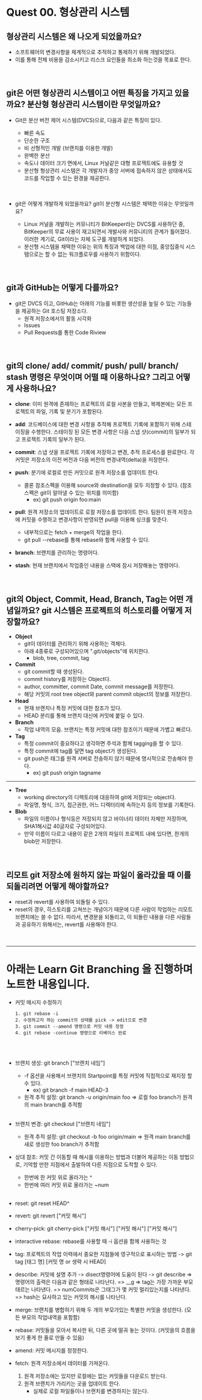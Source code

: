 # Quest 00. 형상관리 시스템
## 형상관리 시스템은 왜 나오게 되었을까요?
- 소프트웨어의 변경사항을 체계적으로 추적하고 통제하기 위해 개발되었다.
- 이를 통해 전체 비용을 감소시키고 리스크 요인들을 최소화 하는것을 목표로 한다.
<br><br><br>

## git은 어떤 형상관리 시스템이고 어떤 특징을 가지고 있을까요? 분산형 형상관리 시스템이란 무엇일까요?
- Git은 분산 버전 제어 시스템(DVCS)으로, 다음과 같은 특징이 있다.
     - 빠른 속도
     - 단순한 구조
     - 비 선형적인 개발 (브랜치를 이용한 개발)
     - 완벽한 분산
     - 속도나 데이터 크기 면에서, Linux 커널같은 대형 프로젝트에도 유용할 것
     - 분산형 형상관리 시스템은 각 개발자가 중앙 서버에 접속하지 않은 상태에서도 코드를 작업할 수 있는 환경을 제공한다.
<br><br><br>

- git은 어떻게 개발하게 되었을까요? git이 분산형 시스템은 채택한 이유는 무엇일까요?
    - Linux 커널을 개발하는 커뮤니티가 BitKeeper라는 DVCS를 사용하던 중, BitKeeper의 무료 사용이 재고되면서 개발사와 커뮤니티의 관계가 틀어졌다. 이러한 계기로, Git이라는 자체 도구를 개발하게 되었다.
    - 분산형 시스템을 채택한 이유는 위의 특징과 백업에 대한 이점, 중앙집중식 시스템으로는 할 수 없는 워크플로우를 사용하기 위함이다.
<br><br><br>

## git과 GitHub는 어떻게 다를까요?
- git은 DVCS 이고, GitHub는 아래의 기능를 비롯한 생산성을 높일 수 있는 기능들을 제공하는 Git 호스팅 저장소다.
    - 원격 저장소에서의 활동 시각화
    - Issues
    - Pull Requests를 통한 Code Riview
<br><br><br>

## git의 clone/ add/ commit/ push/ pull/ branch/ stash 명령은 무엇이며 어떨 때 이용하나요? 그리고 어떻게 사용하나요?
- __clone__: 이미 원격에 존재하는 프로젝트의 로컬 사본을 만들고, 복제본에는 모든 프로젝트의 파일, 기록 및 분기가 포함된다.

- __add__: 코드베이스에 대한 변경 사항을 추적해 프로젝트 기록에 포함하기 위해 스테이징을 수행한다. 스테이징 된 모든 변경 사항은 다음 스냅 샷(commit)의 일부가 되고 프로젝트 기록의 일부가 된다.

- __commit__: 스냅 샷을 프로젝트 기록에 저장하고 변경, 추적 프로세스를 완료한다. 각 커밋은 저장소의 이전 버전과 다음 버전의 변경내역(delta)을 저장한다.

- __push__: 분기에 로컬로 만든 커밋으로 원격 저장소를 업데이트 한다.
    - 콜론 참조스펙을 이용해 source와 destination을 모두 지정할 수 있다. (참조스펙은 git이 알아낼 수 있는 위치를 의미함)
        - ex) git push origin foo:main

- __pull__: 원격 저장소의 업데이트로 로컬 저장소를 업데이트 한다. 팀원이 원격 저장소에 커밋을 수행하고 변경사항이 반영되면 pull을 이용해 싱크를 맞춘다.
    - 내부적으로는 fetch + merge의 작업을 한다.
    - git pull --rebase를 통해 rebase와 함께 사용할 수 있다.

- __branch__: 브랜치를 관리하는 명령어다.

- __stash__: 현재 브랜치에서 작업중인 내용을 스택에 잠시 저장해놓는 명령어다.
<br><br><br>

## git의 Object, Commit, Head, Branch, Tag는 어떤 개념일까요? git 시스템은 프로젝트의 히스토리를 어떻게 저장할까요?
- __Object__
    - git이 데이터를 관리하기 위해 사용하는 객체다.
    - 아래 4종류로 구성되어있으며 ".git/objects"에 위치한다.
        - blob, tree, commit, tag
- __Commit__
    - git commit할 때 생성된다.
    - commit history를 저장하는 Object다.
    - author, committer, commit Date, commit message를 저장한다.
    - 해당 커밋의 root tree object와 parent commit object의 정보를 저장한다.
- __Head__
    - 현재 브랜치나 특정 커밋에 대한 참조가 있다.
    - HEAD 분리를 통해 브랜치 대신에 커밋에 붙일 수 있다.
- __Branch__
    - 작업 내역의 모음. 브랜치는 특정 커밋에 대한 참조이기 때문에 가볍고 빠르다.
- __Tag__
    - 특정 commit이 중요하다고 생각하면 주석과 함께 tagging을 할 수 있다.
    - 특정 commit에 tag를 달면 tag object가 생성된다.
    - git push은 태그를 원격 서버로 전송하지 않기 때문에 명시적으로 전송해야 한다.
        - ex) git push origin tagname
---
- __Tree__
    - working directory의 디렉토리에 대응하여 git에 저장되는 object다.
    - 파일명, 형식, 크기, 접근권한, 어느 디렉터리에 속하는지 등의 정보를 기록한다.
- __Blob__
    - 파일의 이름이나 형식등은 저장되지 않고 바이너리 데이터 자체만 저장하며, SHA1해시값 40글자로 구성되어있다.
    - 만약 이름이 다르고 내용이 같은 2개의 파일이 프로젝트 내에 있다면, 한개의 blob만 저장한다.
<br><br><br>


## 리모트 git 저장소에 원하지 않는 파일이 올라갔을 때 이를 되돌리려면 어떻게 해야할까요?
- reset과 revert를 사용하여 되돌릴 수 있다.
- reset의 경우, 히스토리를 고쳐쓰는 개념이기 때문에 다른 사람이 작업하는 리모트 브랜치에는 쓸 수 없다. 따라서, 변경분을 되돌리고, 이 되돌린 내용을 다른 사람들과 공유하기 위해서는, revert를 사용해야 한다.
<br><br><br>

---
# 아래는 Learn Git Branching 을 진행하며 노트한 내용입니다.
- 커밋 메시지 수정하기
     ```
     1. git rebase -i
     2. 수정하고자 하는 commit의 상태를 pick -> edit으로 변경
     3. git commit --amend 명령으로 커밋 내용 정정
     4. git rebase -continue 명령으로 리베이스 완료
     ```
<br><br>

- 브랜치 생성: git branch ["브랜치 네임"]
    - -f 옵션을 사용해서 브랜치의 Startpoint를 특정 커밋에 직접적으로 재지정 할 수 있다.
        - ex) git branch -f main HEAD-3
    - 원격 추적 설정: git branch -u origin/main foo => 로컬 foo branch가 원격의 main branch를 추적함 
<br><br>

- 브랜치 변경: git checkout ["브랜치 네임"]
    - 원격 추적 설정: git checkout -b foo origin/main => 원격 main branch를 새로 생성한 foo branch가 추적함 
- 상대 참조: 커밋 간 이동할 때 해시를 이용하는 방법과 더불어 제공하는 이동 방법으로, 기억할 만한 
지점에서 출발하여 다른 지점으로 도착할 수 있다.
    - 한번에 한 커밋 위로 올라가는 ^
    - 한번에 여러 커밋 위로 올라가는 ~num
<br><br>

- reset: git reset HEAD^
- revert: git revert ["커밋 해시"]
- cherry-pick: git cherry-pick ["커밋 해시"] ["커밋 해시"] ["커밋 해시"]
- interactive rebase: rebase를 사용할 때 -i 옵션을 함께 사용하는 것
- tag: 프로젝트의 작업 이력에서 중요한 지점들에 영구적으로 표시하는 방법
    -> git tag [태그 명] [커밋 명 or 생략 시 HEAD]
- describe: 커밋에 설명 추가 -> disect명령어에 도움이 된다
    -> git describe <ref>
        => 명령어의 출력은 다음과 같은 형태로 나타난다.
        => <tag>_<numCommits>_g<hash>
        => tag는 가장 가까운 부모 태르는 나타낸다.
        => numCommits은 그태그가 몇 커밋 멀리있는지를 나타낸다.
        => hash는 묘사하고 있는 커밋의 해시를 나타난다.

- merge: 브랜치를 병합하기 위해 두 개의 부모가있는 특별한 커밋을 생성한다. (모든 부모의 작업내역을 포함함)
- rebase: 커밋들을 모아서 복사한 뒤, 다른 곳에 떨궈 놓는 것이다. (커밋을의 흐름을 보기 좋게 한 줄로 만들 수 있음)
- amend: 커밋 메시지를 정정한다.
- fetch: 원격 저장소에서 데이터를 가져온다.
    1. 원격 저장소에는 있지만 로컬에는 없는 커밋들을 다운로드 받는다.
    2. 원격 브랜치가 가리키는 곳을 업데이트 한다.
        - 실제로 로컬 파일들이나 브랜치를 변경하지는 않는다.
